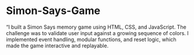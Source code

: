 # Simon-Says-Game
“I built a Simon Says memory game using HTML, CSS, and JavaScript. The challenge was to validate user input against a growing sequence of colors. I implemented event handling, modular functions, and reset logic, which made the game interactive and replayable. 

